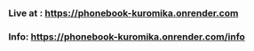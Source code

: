 ### Live at : https://phonebook-kuromika.onrender.com
### Info: https://phonebook-kuromika.onrender.com/info